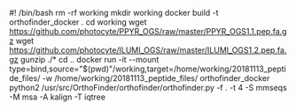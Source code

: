 #! /bin/bash
rm -rf working
mkdir working
docker build -t orthofinder_docker .
cd working
wget https://github.com/photocyte/PPYR_OGS/raw/master/PPYR_OGS1.1.pep.fa.gz
wget https://github.com/photocyte/ILUMI_OGS/raw/master/ILUMI_OGS1.2.pep.fa.gz
gunzip ./*
cd ..
docker run -it --mount type=bind,source="$(pwd)"/working,target=/home/working/20181113_peptide_files/ -w /home/working/20181113_peptide_files/ orthofinder_docker python2 /usr/src/OrthoFinder/orthofinder/orthofinder.py -f . -t 4 -S mmseqs -M msa -A kalign -T iqtree

